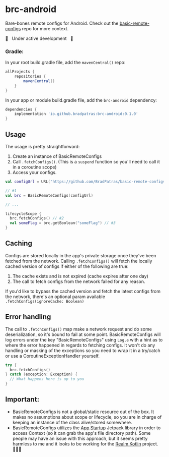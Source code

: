 # brc-android
Bare-bones remote configs for Android.  Check out the [basic-remote-configs](https://github.com/BradPatras/basic-remote-configs) repo for more context.

🚧 &nbsp; Under active development &nbsp; 🚧


### Gradle:
In your root build.gradle file, add the `mavenCentral()` repo:
```gradle
allProjects {
    repositories {
        mavenCentral()
    }
}
```

In your app or module build.gradle file, add the `brc-android` dependency:
```gradle
dependencies {
    implementation 'io.github.bradpatras:brc-android:0.1.0'
}
```

## Usage
The usage is pretty straightforward:
1. Create an instance of BasicRemoteConfigs
2. Call `.fetchConfigs()`. (This is a `suspend` function so you'll need to call it in a coroutine scope)
3. Access your configs.
```kotlin
val configUrl = URL("https://github.com/BradPatras/basic-remote-configs/raw/main/examples/simple.json")

// #1
val brc = BasicRemoteConfigs(configUrl)

// ...

lifecycleScope { 
  brc.fetchConfigs() // #2
  val someFlag = brc.getBoolean("someFlag") // #3
}
```

## Caching
Configs are stored locally in the app's private storage once they've been fetched from the network.  Calling `.fetchConfigs()` will fetch the locally cached version of configs if either of the following are true:
1. The cache exists and is not expired (cache expires after one day)
2. The call to fetch configs from the network failed for any reason.


If you'd like to bypass the cached version and fetch the latest configs from the network, there's an optional param available `.fetchConfigs(ignoreCache: Boolean)`

## Error handling
The call to `.fetchConfigs()` map make a network request and do some deserialization, so it's bound to fail at some point. BasicRemoteConfigs will log errors under the key "BasicRemoteConfigs" using `Log.e` with a hint as to where the error happened in regards to fetching configs. It won't do any handling or masking of the exceptions so you need to wrap it in a try/catch or use a CoroutineExceptionHandler yourself.
```kotlin
try {
  brc.fetchConfigs()
} catch (exception: Exception) {
  // What happens here is up to you
}
```

## Important:
- BasicRemoteConfigs is not a global/static resource out of the box. It makes no assumptions about scope or lifecycle, so you are in charge of keeping an instance of the class alive/stored somewhere.
- BasicRemoteConfigs utilizes the [App Startup](https://developer.android.com/topic/libraries/app-startup) Jetpack library in order to access Context (so it can grab the app's file directory path).  Some people may have an issue with this approach, but it seems pretty harmless to me and it looks to be working for the [Realm Kotlin](https://github.com/realm/realm-kotlin) project. 🤷🏻‍♂️ 
